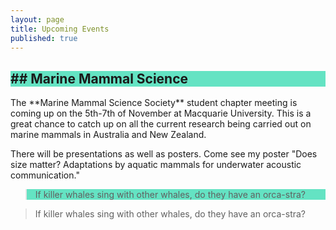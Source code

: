 ```yaml
---
layout: page
title: Upcoming Events
published: true
---
```


<h2 style="background-color: #64e3c3">
## Marine Mammal Science

</h2>
The **Marine Mammal Science Society** student chapter meeting is coming up on the 5th-7th of November at Macquarie University. This is a great chance to catch up on all the current research being carried out on marine mammals in Australia and New Zealand.

There will be presentations as well as posters. Come see my poster "Does size matter? Adaptations by aquatic mammals for underwater acoustic communication."

<blockquote style="background-color: #64e3c3">

If killer whales sing with other whales, do they have an orca-stra?

</blockquote>

> If killer whales sing with other whales, do they have an orca-stra?
